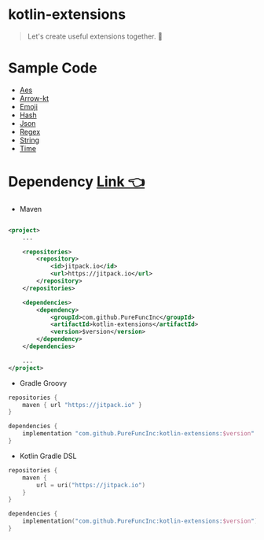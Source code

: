 # kotlin-extensions

> Let's create useful extensions together. 🗿

# Sample Code

* [Aes](docs/aes.md)
* [Arrow-kt](docs/arrow-kt.md)
* [Emoji](docs/emoji.md)
* [Hash](docs/hash.md)
* [Json](docs/json.md)
* [Regex](docs/regex.md)
* [String](docs/string.md)
* [Time](docs/time.md)

# Dependency [Link 👈](https://jitpack.io/#PureFuncInc/kotlin-extensions)

* Maven

```xml

<project>
    ...

    <repositories>
        <repository>
            <id>jitpack.io</id>
            <url>https://jitpack.io</url>
        </repository>
    </repositories>

    <dependencies>
        <dependency>
            <groupId>com.github.PureFuncInc</groupId>
            <artifactId>kotlin-extensions</artifactId>
            <version>$version</version>
        </dependency>
    </dependencies>

    ...
</project>
```

* Gradle Groovy

```groovy
repositories {
    maven { url "https://jitpack.io" }
}

dependencies {
    implementation "com.github.PureFuncInc:kotlin-extensions:$version"
}
```

* Kotlin Gradle DSL

```kotlin
repositories {
    maven {
        url = uri("https://jitpack.io")
    }
}

dependencies {
    implementation("com.github.PureFuncInc:kotlin-extensions:$version")
}
```
